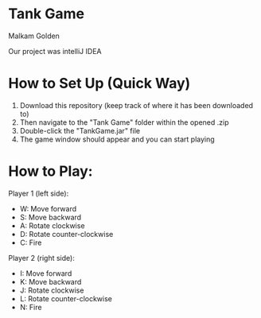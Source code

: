 # Tank Game
Malkam Golden

Our project was intelliJ IDEA

# How to Set Up (Quick Way)

1. Download this repository (keep track of where it has been downloaded to)
2. Then navigate to the "Tank Game" folder within the opened .zip
3. Double-click the "TankGame.jar" file
4. The game window should appear and you can start playing 

# How to Play:

Player 1 (left side):
- W: Move forward
- S: Move backward
- A: Rotate clockwise
- D: Rotate counter-clockwise
- C: Fire

Player 2 (right side):
- I: Move forward
- K: Move backward
- J: Rotate clockwise
- L: Rotate counter-clockwise
- N: Fire
